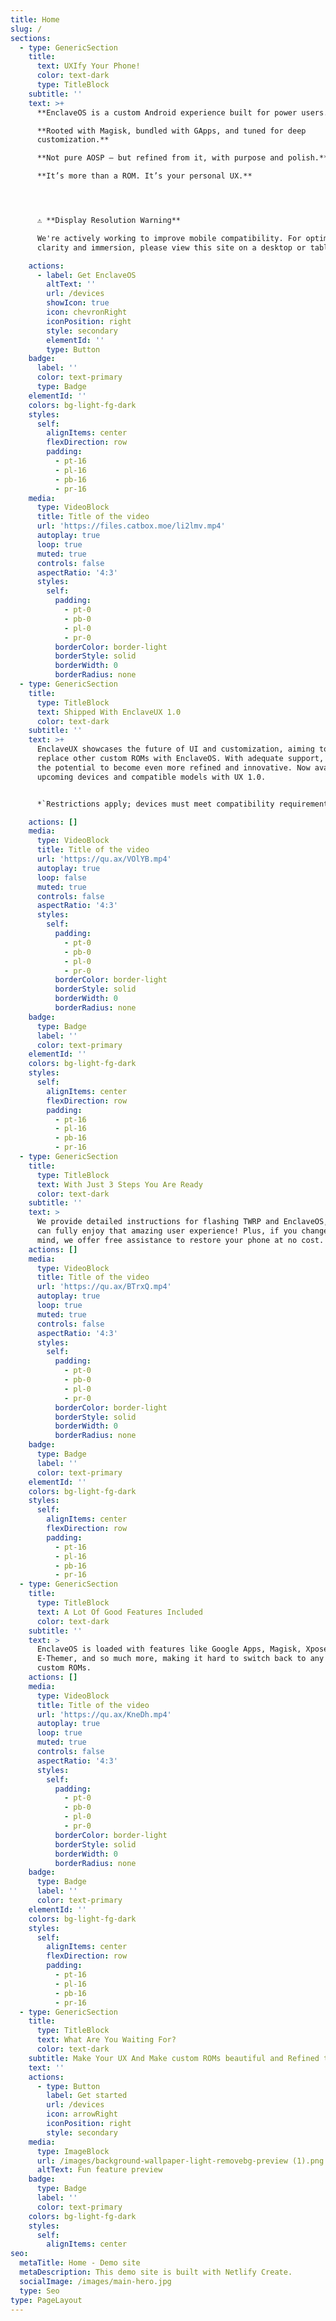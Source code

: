 ```yaml
---
title: Home
slug: /
sections:
  - type: GenericSection
    title:
      text: UXIfy Your Phone!
      color: text-dark
      type: TitleBlock
    subtitle: ''
    text: >+
      **EnclaveOS is a custom Android experience built for power users.**

      **Rooted with Magisk, bundled with GApps, and tuned for deep
      customization.**

      **Not pure AOSP — but refined from it, with purpose and polish.**

      **It’s more than a ROM. It’s your personal UX.**




      ⚠️ **Display Resolution Warning**  

      We're actively working to improve mobile compatibility. For optimal
      clarity and immersion, please view this site on a desktop or tablet.

    actions:
      - label: Get EnclaveOS
        altText: ''
        url: /devices
        showIcon: true
        icon: chevronRight
        iconPosition: right
        style: secondary
        elementId: ''
        type: Button
    badge:
      label: ''
      color: text-primary
      type: Badge
    elementId: ''
    colors: bg-light-fg-dark
    styles:
      self:
        alignItems: center
        flexDirection: row
        padding:
          - pt-16
          - pl-16
          - pb-16
          - pr-16
    media:
      type: VideoBlock
      title: Title of the video
      url: 'https://files.catbox.moe/li2lmv.mp4'
      autoplay: true
      loop: true
      muted: true
      controls: false
      aspectRatio: '4:3'
      styles:
        self:
          padding:
            - pt-0
            - pb-0
            - pl-0
            - pr-0
          borderColor: border-light
          borderStyle: solid
          borderWidth: 0
          borderRadius: none
  - type: GenericSection
    title:
      type: TitleBlock
      text: Shipped With EnclaveUX 1.0
      color: text-dark
    subtitle: ''
    text: >+
      EnclaveUX showcases the future of UI and customization, aiming to fully
      replace other custom ROMs with EnclaveOS. With adequate support, it has
      the potential to become even more refined and innovative. Now available on
      upcoming devices and compatible models with UX 1.0.


      *`Restrictions apply; devices must meet compatibility requirements.`*

    actions: []
    media:
      type: VideoBlock
      title: Title of the video
      url: 'https://qu.ax/VOlYB.mp4'
      autoplay: true
      loop: false
      muted: true
      controls: false
      aspectRatio: '4:3'
      styles:
        self:
          padding:
            - pt-0
            - pb-0
            - pl-0
            - pr-0
          borderColor: border-light
          borderStyle: solid
          borderWidth: 0
          borderRadius: none
    badge:
      type: Badge
      label: ''
      color: text-primary
    elementId: ''
    colors: bg-light-fg-dark
    styles:
      self:
        alignItems: center
        flexDirection: row
        padding:
          - pt-16
          - pl-16
          - pb-16
          - pr-16
  - type: GenericSection
    title:
      type: TitleBlock
      text: With Just 3 Steps You Are Ready
      color: text-dark
    subtitle: ''
    text: >
      We provide detailed instructions for flashing TWRP and EnclaveOS, so you
      can fully enjoy that amazing user experience! Plus, if you change your
      mind, we offer free assistance to restore your phone at no cost.
    actions: []
    media:
      type: VideoBlock
      title: Title of the video
      url: 'https://qu.ax/BTrxQ.mp4'
      autoplay: true
      loop: true
      muted: true
      controls: false
      aspectRatio: '4:3'
      styles:
        self:
          padding:
            - pt-0
            - pb-0
            - pl-0
            - pr-0
          borderColor: border-light
          borderStyle: solid
          borderWidth: 0
          borderRadius: none
    badge:
      type: Badge
      label: ''
      color: text-primary
    elementId: ''
    colors: bg-light-fg-dark
    styles:
      self:
        alignItems: center
        flexDirection: row
        padding:
          - pt-16
          - pl-16
          - pb-16
          - pr-16
  - type: GenericSection
    title:
      type: TitleBlock
      text: A Lot Of Good Features Included
      color: text-dark
    subtitle: ''
    text: >
      EnclaveOS is loaded with features like Google Apps, Magisk, Xposed,
      E-Themer, and so much more, making it hard to switch back to any other
      custom ROMs.
    actions: []
    media:
      type: VideoBlock
      title: Title of the video
      url: 'https://qu.ax/KneDh.mp4'
      autoplay: true
      loop: true
      muted: true
      controls: false
      aspectRatio: '4:3'
      styles:
        self:
          padding:
            - pt-0
            - pb-0
            - pl-0
            - pr-0
          borderColor: border-light
          borderStyle: solid
          borderWidth: 0
          borderRadius: none
    badge:
      type: Badge
      label: ''
      color: text-primary
    elementId: ''
    colors: bg-light-fg-dark
    styles:
      self:
        alignItems: center
        flexDirection: row
        padding:
          - pt-16
          - pl-16
          - pb-16
          - pr-16
  - type: GenericSection
    title:
      type: TitleBlock
      text: What Are You Waiting For?
      color: text-dark
    subtitle: Make Your UX And Make custom ROMs beautiful and Refined today!
    text: ''
    actions:
      - type: Button
        label: Get started
        url: /devices
        icon: arrowRight
        iconPosition: right
        style: secondary
    media:
      type: ImageBlock
      url: /images/background-wallpaper-light-removebg-preview (1).png
      altText: Fun feature preview
    badge:
      type: Badge
      label: ''
      color: text-primary
    colors: bg-light-fg-dark
    styles:
      self:
        alignItems: center
seo:
  metaTitle: Home - Demo site
  metaDescription: This demo site is built with Netlify Create.
  socialImage: /images/main-hero.jpg
  type: Seo
type: PageLayout
---
```

